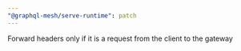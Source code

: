 ```yaml
---
"@graphql-mesh/serve-runtime": patch
---
```


Forward headers only if it is a request from the client to the gateway
